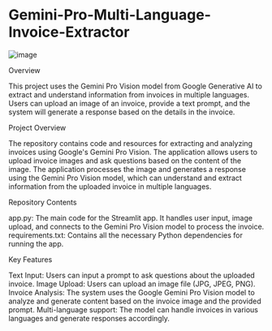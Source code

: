 # Gemini-Pro-Multi-Language-Invoice-Extractor

![image](https://github.com/pallaviDonapati/Gemini-Pro-Multi-Language-Invoice-Extractor/assets/144420250/8711aa0e-ca16-49e4-9d71-2e4fa39217b7)

Overview

This project uses the Gemini Pro Vision model from Google Generative AI to extract and understand information from invoices in multiple languages. Users can upload an image of an invoice, provide a text prompt, and the system will generate a response based on the details in the invoice.

Project Overview

The repository contains code and resources for extracting and analyzing invoices using Google's Gemini Pro Vision. The application allows users to upload invoice images and ask questions based on the content of the image. The application processes the image and generates a response using the Gemini Pro Vision model, which can understand and extract information from the uploaded invoice in multiple languages.

Repository Contents

app.py: The main code for the Streamlit app. It handles user input, image upload, and connects to the Gemini Pro Vision model to process the invoice.
requirements.txt: Contains all the necessary Python dependencies for running the app.

Key Features

Text Input: Users can input a prompt to ask questions about the uploaded invoice.
Image Upload: Users can upload an image file (JPG, JPEG, PNG).
Invoice Analysis: The system uses the Google Gemini Pro Vision model to analyze and generate content based on the invoice image and the provided prompt.
Multi-language support: The model can handle invoices in various languages and generate responses accordingly.
